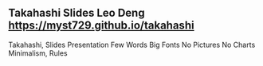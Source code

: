 Takahashi Slides
Leo Deng
https://myst729.github.io/takahashi
-------------
Takahashi, Slides
Presentation
Few Words
Big Fonts
No Pictures
No Charts
Minimalism, Rules
